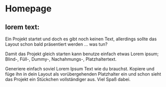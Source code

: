 # Homepage

## lorem text:
Ein Projekt startet und doch es gibt noch keinen Text, allerdings sollte das Layout schon bald präsentiert werden ... was tun?

Damit das Projekt gleich starten kann benutze einfach etwas Lorem ipsum; Blind-, Füll-, Dummy-, Nachahmungs-, Platzhaltertext.

Generiere einfach soviel Lorem Ipsum Text wie du brauchst. Kopiere und füge ihn in dein Layout als vorübergehenden Platzhalter ein und schon sieht das Projekt ein Stückchen vollständiger aus. Viel Spaß dabei.
